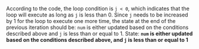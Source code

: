 According to the code, the loop condition is `j < 0`, which indicates that the loop will execute as long as `j` is less than 0. Since `j` needs to be increased by 1 for the loop to execute one more time, the state at the end of the previous iteration should be: `num` is either updated based on the conditions described above and `j` is less than or equal to 1.
State: **`num` is either updated based on the conditions described above, and `j` is less than or equal to 1**